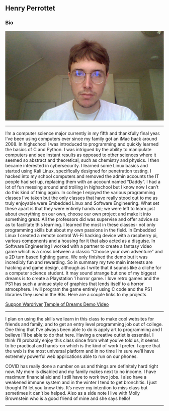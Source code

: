 ## Henry Perrottet
### Bio

![A Picture of Me](selfie.jpg) 

---

I’m a computer science major currently in my fifth and thankfully final year. I’ve been using computers ever since my family got an iMac back around 2008. In highschool I was introduced to programming and quickly learned the basics of C and Python. I was intrigued by the ability to manipulate computers and see instant results as opposed to other sciences where it seemed so abstract and theoretical, such as chemistry and physics. I then became interested in cybersecurity. I learned some Linux basics and started using Kali Linux, specifically designed for penetration testing. I hacked into my school computers and removed the admin accounts the IT people had set up, replacing them with an account named “Daddy”. I had a lot of fun messing around and trolling in highschool but I know now I can’t do this kind of thing again. In college I enjoyed the various programming classes I’ve taken but the only classes that have really stood out to me as truly enjoyable were Embedded Linux and Software Engineering. What set these apart is that they were entirely hands on; we were left to learn just about everything on our own, choose our own project and make it into something great. All the professors did was supervise and offer advice so as to facilitate this learning. I learned the most in these classes- not only programming skills but about my own passions in the field. In Embedded Linux I created a remote control Wi-Fi hacking device with a raspberry pi, various components and a housing for it that also acted as a disguise. In Software Engineering I worked with a partner to create a fantasy video game which is a cross between a classic “Choose your own adventure” and a 2D turn based fighting game. We only finished the demo but it was incredibly fun and rewarding. So in summary my two main interests are hacking and game design, although as I write that it sounds like a cliche for a computer science student. It may sound strange but one of my biggest dreams is to create a Playstation 1 horror game. I love retro games and the PS1 has such a unique style of graphics that lends itself to a horror atmosphere. I will program the game entirely using C code and the PS1 libraries they used in the 90s. Here are a couple links to my projects 

[Suppon Wardriver](https://github.com/perrotth1/Suppon)  [Temple of Dreams Demo Video](https://www.youtube.com/watch?v=3i6drxr_ATg)

---

I plan on using the skills we learn in this class to make cool websites for friends and family, and to get an entry level programming job out of college. One thing that I’ve always been able to do is apply art to programming and I believe I’ll be able to do that here. Having a creative outlet is essential. I think I’ll probably enjoy this class since from what you’ve told us, it seems to be practical and hands-on which is the kind of work I prefer. I agree that the web is the most universal platform and in no time I’m sure we’ll have extremely powerful web applications able to run on our phones. 

COVID has really done a number on us and things are definitely hard right now. My mom is disabled and my family makes next to no income. I have maximum financial aid and I still have to work two jobs. I also have a weakened immune system and in the winter I tend to get bronchitis. I just thought I’d let you know this. It’s never my intention to miss class but sometimes it can’t be helped. Also as a side note I live with Molly Brownstein who is a good friend of mine and she says hello! 

---